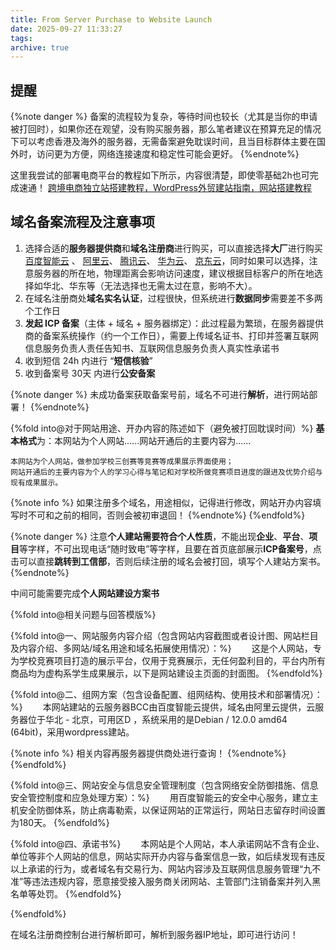 ```yaml
---
title: From Server Purchase to Website Launch
date: 2025-09-27 11:33:27
tags:
archive: true
---
```



## 提醒
{%note danger %}
备案的流程较为复杂，等待时间也较长（尤其是当你的申请被打回时），如果你还在观望，没有购买服务器，那么笔者建议在预算充足的情况下可以考虑香港及海外的服务器，无需备案避免耽误时间，且当目标群体主要在国外时，访问更为方便，网络连接速度和稳定性可能会更好。
{%endnote%}

这里我尝试的部署电商平台的教程如下所示，内容很清楚，即使零基础2h也可完成速通！
[跨境电商独立站搭建教程，WordPress外贸建站指南，网站搭建教程](https://blog.vpszj.cn/archives/2615.html?amp=1)

## 域名备案流程及注意事项

1. 选择合适的**服务器提供商**和**域名注册商**进行购买，可以直接选择**大厂**进行购买 [百度智能云](https://cloud.baidu.com/) 、 [阿里云](https://www.aliyun.com/)、 [腾讯云](https://cloud.tencent.com/)、 [华为云](https://www.huaweicloud.com/)、 [京东云](https://www.jdcloud.com/)，同时如果可以选择，注意服务器的所在地，物理距离会影响访问速度，建议根据目标客户的所在地选择如华北、华东等（无法选择也无需太过在意，影响不大）。
2. 在域名注册商处**域名实名认证**，过程很快，但系统进行**数据同步**需要差不多两个工作日
3. **发起 ICP 备案**（主体 + 域名 + 服务器绑定）：此过程最为繁琐，在服务器提供商的备案系统操作（约一个工作日），需要上传域名证书、打印并签署互联网信息服务负责人责任告知书、互联网信息服务负责人真实性承诺书
4. 收到短信 24h 内进行 “**短信核验**”
5. 收到备案号 30天 内进行**公安备案**

{%note danger %}
未成功备案获取备案号前，域名不可进行**解析**，进行网站部署！
{%endnote%}

{%fold into@对于网站用途、开办内容的陈述如下（避免被打回耽误时间）%}
**基本格式**为：本网站为个人网站......网站开通后的主要内容为......
```text
本网站为个人网站，做参加学校三创赛等竞赛等成果展示界面使用；
网站开通后的主要内容为个人的学习心得与笔记和对学校所做竞赛项目进度的跟进及优势介绍与现有成果展示。
```
{%note info %}
如果注册多个域名，用途相似，记得进行修改，网站开办内容填写时不可和之前的相同，否则会被初审退回！
{%endnote%}
{%endfold%}


{%note danger %}
注意**个人建站需要符合个人性质**，不能出现**企业**、**平台**、**项目**等字样，不可出现电话“随时致电”等字样，且要在首页底部展示**ICP备案号**，点击可以直接**跳转到工信部**，否则后续注册的域名会被打回，填写个人建站方案书。
{%endnote%}

中间可能需要完成**个人网站建设方案书**


{%fold into@相关问题与回答模版%}

{%fold into@一、网站服务内容介绍（包含网站内容截图或者设计图、网站栏目及内容介绍、多网站/域名用途和域名拓展使用情况）：%}
&emsp;&emsp;这是个人网站，专为学校竞赛项目打造的展示平台，仅用于竞赛展示，无任何盈利目的，平台内所有商品均为虚构系学生成果展示，以下是网站建设主页面的封面图。
{%endfold%}

{%fold into@二、组网方案（包含设备配置、组网结构、使用技术和部署情况）：%}
&emsp;&emsp;本网站建站的云服务器BCC由百度智能云提供，域名由阿里云提供，云服务器位于华北 - 北京，可用区D ，系统采用的是Debian / 12.0.0 amd64 (64bit)，采用wordpress建站。

{%note info %}
相关内容再服务器提供商处进行查询！
{%endnote%}
{%endfold%}

{%fold into@三、网站安全与信息安全管理制度（包含网络安全防御措施、信息安全管控制度和应急处理方案）：%}
&emsp;&emsp;用百度智能云的安全中心服务，建立主机安全防御体系，防止病毒勒索，以保证网站的正常运行，网站日志留存时间设置为180天。
{%endfold%}

{%fold into@四、承诺书%}
&emsp;&emsp;本网站是个人网站，本人承诺网站不含有企业、单位等非个人网站的信息，网站实际开办内容与备案信息一致，如后续发现有违反以上承诺的行为，或者域名有交易行为、网站内容涉及互联网信息服务管理“九不准”等违法违规内容，愿意接受接入服务商关闭网站、主管部门注销备案并列入黑名单等处罚。
{%endfold%}

{%endfold%}

在域名注册商控制台进行解析即可，解析到服务器IP地址，即可进行访问！